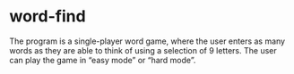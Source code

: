 # word-find
The program is a single-player word game, where the user enters as many words as they are able to think of using a selection of 9 letters. The user can play the game in “easy mode” or “hard mode”.
